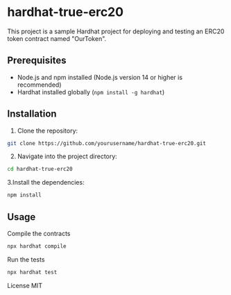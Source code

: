 # hardhat-true-erc20

This project is a sample Hardhat project for deploying and testing an ERC20 token contract named "OurToken".

## Prerequisites

- Node.js and npm installed (Node.js version 14 or higher is recommended)
- Hardhat installed globally (`npm install -g hardhat`)

## Installation

1. Clone the repository:

```bash
git clone https://github.com/yourusername/hardhat-true-erc20.git
```

2. Navigate into the project directory:
```bash
cd hardhat-true-erc20
```

3.Install the dependencies:
```bash
npm install
```

## Usage
Compile the contracts
```bash
npx hardhat compile
```

Run the tests
```bash
npx hardhat test
```
License
MIT 
